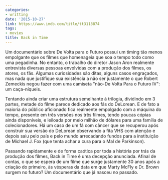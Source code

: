 ```yaml
---
categories:
- writting
date: '2015-10-27'
link: https://www.imdb.com/title/tt3118874
tags:
- movies
title: Back in Time
---
```


Um documentário sobre De Volta para o Futuro possui um timing tão menos empolgante que os filmes que homenageia que soa o tempo todo como uma pegadinha. No entanto, o trabalho do diretor Jason Aron realmente entrevista diversas pessoas envolvidas com a produção dos filmes, os atores, os fãs. Algumas curiosidades são ditas, alguns casos engraçados, mas nada que justifique sua existência a não ser justamente o que Robert Zemeckis negou fazer com uma camiseta "não-De Volta Para o Futuro IV": um caça-níqueis.

Tentando ainda criar uma estrutura semelhante à trilogia, dividindo em 3 partes, metade do filme parece dedicado aos fãs do DeLorean. E de fato a maioria do público aficionado fica realmente empolgado com a máquina do tempo, presente em três versões nos três filmes, tendo poucas cópias ainda disponíveis, e leiloada por meio milhão de dólares para uma família de colecionadores. Há um caso de um fã com câncer que se recuperou após construir sua versão do DeLorean observando a fita VHS com atenção e depois saiu pelo país e pelo mundo arrecadando fundos para a instituição de Michael J. Fox (que tenta achar a cura para o Mal de Parkinson).

Passando rapidamente e de forma caótica por toda a história por trás da produção dos filmes, Back in Time é uma decepção anunciada. Afinal de contas, o que se espera de um filme que surge justamente 30 anos após a criação do primeiro, às vésperas da data em que Marty McFly e Dr. Brown surgem no futuro? Um documentário que já nasceu no passado.